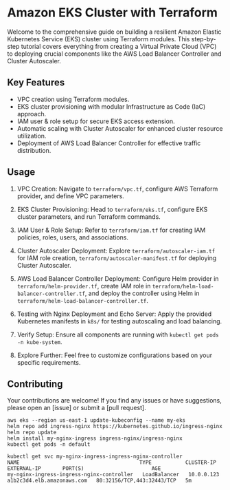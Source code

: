 # Amazon EKS Cluster with Terraform

Welcome to the comprehensive guide on building a resilient Amazon Elastic Kubernetes Service (EKS) cluster using Terraform modules. This step-by-step tutorial covers everything from creating a Virtual Private Cloud (VPC) to deploying crucial components like the AWS Load Balancer Controller and Cluster Autoscaler.

## Key Features

- VPC creation using Terraform modules.
- EKS cluster provisioning with modular Infrastructure as Code (IaC) approach.
- IAM user & role setup for secure EKS access extension.
- Automatic scaling with Cluster Autoscaler for enhanced cluster resource utilization.
- Deployment of AWS Load Balancer Controller for effective traffic distribution.

## Usage

1. VPC Creation: Navigate to `terraform/vpc.tf`, configure AWS Terraform provider, and define VPC parameters.

2. EKS Cluster Provisioning: Head to `terraform/eks.tf`, configure EKS cluster parameters, and run Terraform commands.

3. IAM User & Role Setup: Refer to `terraform/iam.tf` for creating IAM policies, roles, users, and associations.

4. Cluster Autoscaler Deployment: Explore `terraform/autoscaler-iam.tf` for IAM role creation, `terraform/autoscaler-manifest.tf` for deploying Cluster Autoscaler.

5. AWS Load Balancer Controller Deployment: Configure Helm provider in `terraform/helm-provider.tf`, create IAM role in `terraform/helm-load-balancer-controller.tf`, and deploy the controller using Helm in `terraform/helm-load-balancer-controller.tf`.

6. Testing with Nginx Deployment and Echo Server: Apply the provided Kubernetes manifests in `k8s/` for testing autoscaling and load balancing.

7. Verify Setup: Ensure all components are running with `kubectl get pods -n kube-system`.

8. Explore Further: Feel free to customize configurations based on your specific requirements.

## Contributing

Your contributions are welcome! If you find any issues or have suggestions, please open an [issue] or submit a [pull request].


```
aws eks --region us-east-1 update-kubeconfig --name my-eks
helm repo add ingress-nginx https://kubernetes.github.io/ingress-nginx
helm repo update
helm install my-nginx-ingress ingress-nginx/ingress-nginx
kubectl get pods -n default

kubectl get svc my-nginx-ingress-ingress-nginx-controller
NAME                                       TYPE           CLUSTER-IP       EXTERNAL-IP       PORT(S)                      AGE
my-nginx-ingress-ingress-nginx-controller   LoadBalancer   10.0.0.123       a1b2c3d4.elb.amazonaws.com   80:32156/TCP,443:32443/TCP   5m
```